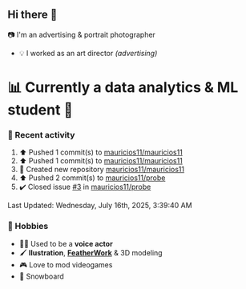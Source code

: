 ## Hi there 👋

<!--
**mauricios11/mauricios11** is a ✨ _special_ ✨ repository because its `README.md` (this file) appears on your GitHub profile.

Here are some ideas to get you started:

- 🔭 I’m currently working on ...
- 🌱 I’m currently learning ...
- 👯 I’m looking to collaborate on ...
- 🤔 I’m looking for help with ...
- 💬 Ask me about ...
- 📫 How to reach me: ...
- 😄 Pronouns: ...
- ⚡ Fun fact: ...
-->
:camera: I'm an advertising & portrait photographer  
* :bulb: I worked as an art director *(advertising)*

# 📊 **Currently a data analytics & ML student** :abacus:

### :person_fencing: Recent activity
<!--RECENT_ACTIVITY:start-->
1. ⬆️ Pushed 1 commit(s) to [mauricios11/mauricios11](https://github.com/mauricios11/mauricios11)<br>
2. ⬆️ Pushed 1 commit(s) to [mauricios11/mauricios11](https://github.com/mauricios11/mauricios11)<br>
3. 📔 Created new repository [mauricios11/mauricios11](https://github.com/mauricios11/mauricios11)<br>
4. ⬆️ Pushed 2 commit(s) to [mauricios11/probe](https://github.com/mauricios11/probe)<br>
5. ✔️ Closed issue [#3](https://github.com/mauricios11/probe/issues/3) in [mauricios11/probe](https://github.com/mauricios11/probe)<br>
<!--RECENT_ACTIVITY:end-->
<!--RECENT_ACTIVITY:last_update-->
Last Updated: Wednesday, July 16th, 2025, 3:39:40 AM

### :palm_tree: Hobbies 
* :artist: Used to be a **voice actor**
* :paintbrush: **Ilustration**, [**FeatherWork**](https://en.wikipedia.org/wiki/Featherwork) & 3D modeling 
* :video_game: Love to mod videogames
* :blue_heart: Snowboard

<!--### my art website:
*currently in WIP*
https://shields.io/badges/website-->

<!--### my data projects:

<!--### my deep learning projects-->




